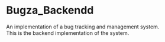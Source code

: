 # Bugza_Backendd
An implementation of a bug tracking and management system.   
This is the backend implementation of the system.
